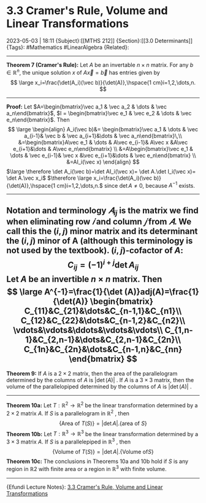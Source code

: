 # 3.3 Cramer's Rule, Volume and Linear Transformations
2023-05-03 | 18:11
{Subject}:[[MTHS 212]]
{Section}:[[3.0 Determinants]]
{Tags}: #Mathematics #LinearAlgebra 
{Related}:

--- 
**Theorem 7 (Cramer's Rule):**
Let $A$ be an invertable $n\times n$ matrix. For any $b\in \mathbb{R}^n$, the unique solution $x$ of $A\vec x = \vec b$ has entries given by
$$
\large
x_i=\frac{\det(A_i)(\vec b)}{\det(A)},\hspace{1 cm}i=1,2,\dots,n.
$$

---
**Proof:**
Let $A=\begin{bmatrix}\vec a_1 & \vec a_2 & \dots & \vec a_n\end{bmatrix}$,
$I = \begin{bmatrix}\vec e_1 & \vec e_2 & \dots & \vec e_n\end{bmatrix}$.
Then
$$
\large
\begin{align}
A_i(\vec b)&= \begin{bmatrix}\vec a_1 & \dots & \vec a_{i-1}& \vec b & \vec a_{i+1}&\dots & \vec a_n\end{bmatrix}\,\\
&=\begin{bmatrix}A\vec e_1 & \dots & A\vec e_{i-1}& A\vec x &A\vec e_{i+1}&\dots & A\vec e_n\end{bmatrix} \\
&=A\begin{bmatrix}\vec e_1 & \dots & \vec e_{i-1}& \vec x &\vec e_{i+1}&\dots & \vec e_n\end{bmatrix} \\
&=AI_i(\vec x)
\end{align}
$$
$\large \therefore \det A_i(\vec b)=\det AI_i(\vec x)= \det A.\det I_i(\vec x)= \det A.\vec x_i$
$\therefore \large x_i=\frac{\det(A_i)(\vec b)}{\det(A)},\hspace{1 cm}i=1,2,\dots,n.$
since $\det A \neq 0$, because $A^{-1}$ exists.

---
**Notation and terminology**
$𝐴_{ij}$ is the matrix we find when eliminating row $𝑖$ and column $𝑗$ from $𝐴$. We call this the $(i,j)$ minor matrix and its determinant the $(i,j)$ minor of A (although this terminology is not used by the textbook).
$(i,j)$-cofactor of $A$:
$$
C_{ij}=(-1)^{i+j}\det A_{ij}
$$
Let $A$ be an invertible $n × n$ matrix. Then
$$
\large
A^{-1}=\frac{1}{\det (A)}adj(A)=\frac{1}{\det(A)}
\begin{bmatrix}
C_{11}&C_{21}&\dots&C_{n-1,1}&C_{n1}\\
C_{12}&C_{22}&\dots&C_{n-1,2}&C_{n2}\\
\vdots&\vdots&\ddots&\vdots&\vdots\\
C_{1,n-1}&C_{2,n-1}&\dots&C_{2,n-1}&C_{2n}\\
C_{1n}&C_{2n}&\dots&C_{n-1,n}&C_{nn}
\end{bmatrix}
$$
---
**Theorem 9:**
If $A$ is a $2 × 2$ matrix, then the area of the parallelogram determined by the columns of $A$ is $|\det(A)|$ . 
If $A$ is a $3 × 3$ matrix, then the volume of the parallelopiped determined by the columns of $A$ is $|\det(A)|$ .

---
**Theorem 10a:**
Let $T: \mathbb{R}^2 \rightarrow \mathbb{R}^2$ be the linear transformation determined by a $2\times2$ matrix $A$. 
If $S$ is a parallelogram in $\mathbb{R}^2$ , then
$$
\{\text{Area of }T(S)\} = |\det A|.\{\text{area of }S\}
$$
**Theorem 10b:**
Let $T: \mathbb{R}^3 \rightarrow \mathbb{R}^3$ be the linear transformation determined by a $3\times3$ matrix $A$. If $S$ is a parallelepiped in $\mathbb{R}^3$ , then 
$$
\{\text{Volume of }T(S)\} = |\det A| .\{\text{Volume of} S\}
$$
**Theorem 10c:**
The conclusions in Theorems 10a and 10b hold if $S$ is any region in $\mathbb{R}2$ with finite area or a region in $\mathbb{R}^3$ with finite volume.

--- 
{Efundi Lecture Notes}: [3.3 Cramer's Rule, Volume and Linear Transformations](https://efundi.nwu.ac.za/access/content/group/dcb035b6-0c04-4a4b-ae6d-f100a884060e/Lecture%20notes/Mr%20Majozi/MTHS%20212%20Leergedeelte%205.3.pdf)
